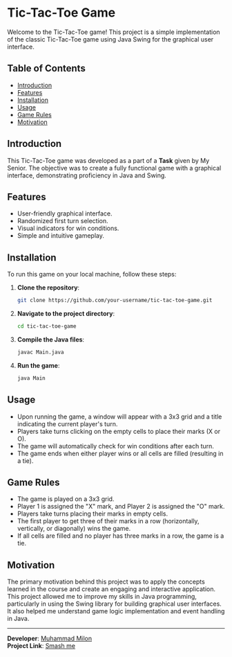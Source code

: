 # Tic-Tac-Toe Game

Welcome to the Tic-Tac-Toe game! This project is a simple implementation of the classic Tic-Tac-Toe game using Java Swing for the graphical user interface.

## Table of Contents

- [Introduction](#introduction)
- [Features](#features)
- [Installation](#installation)
- [Usage](#usage)
- [Game Rules](#game-rules)
- [Motivation](#motivation)

## Introduction

This Tic-Tac-Toe game was developed as a part of a **Task** given by My Senior. The objective was to create a fully functional game with a graphical interface, demonstrating proficiency in Java and Swing.

## Features

- User-friendly graphical interface.
- Randomized first turn selection.
- Visual indicators for win conditions.
- Simple and intuitive gameplay.

## Installation

To run this game on your local machine, follow these steps:

1. **Clone the repository**:
    ```sh
    git clone https://github.com/your-username/tic-tac-toe-game.git
    ```

2. **Navigate to the project directory**:
    ```sh
    cd tic-tac-toe-game
    ```

3. **Compile the Java files**:
    ```sh
    javac Main.java
    ```

4. **Run the game**:
    ```sh
    java Main
    ```

## Usage

- Upon running the game, a window will appear with a 3x3 grid and a title indicating the current player's turn.
- Players take turns clicking on the empty cells to place their marks (X or O).
- The game will automatically check for win conditions after each turn.
- The game ends when either player wins or all cells are filled (resulting in a tie).

## Game Rules

- The game is played on a 3x3 grid.
- Player 1 is assigned the "X" mark, and Player 2 is assigned the "O" mark.
- Players take turns placing their marks in empty cells.
- The first player to get three of their marks in a row (horizontally, vertically, or diagonally) wins the game.
- If all cells are filled and no player has three marks in a row, the game is a tie.

## Motivation

The primary motivation behind this project was to apply the concepts learned in the course and create an engaging and interactive application. This project allowed me to improve my skills in Java programming, particularly in using the Swing library for building graphical user interfaces. It also helped me understand game logic implementation and event handling in Java.

---

**Developer**: [Muhammad Milon](https://github.com/muhammadMilon)                             
**Project Link**: [Smash me](https://github.com/muhammadMilon/TicTacToe_Game)
